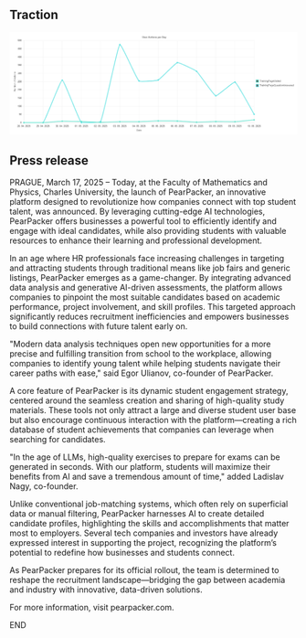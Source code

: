 ## Traction
![Traction Image](traction.png)

## Press release

PRAGUE, March 17, 2025 – Today, at the Faculty of Mathematics and Physics, Charles University, the launch of PearPacker, an innovative platform designed to revolutionize how companies connect with top student talent, was announced. By leveraging cutting-edge AI technologies, PearPacker offers businesses a powerful tool to efficiently identify and engage with ideal candidates, while also providing students with valuable resources to enhance their learning and professional development.

In an age where HR professionals face increasing challenges in targeting and attracting students through traditional means like job fairs and generic listings, PearPacker emerges as a game-changer. By integrating advanced data analysis and generative AI-driven assessments, the platform allows companies to pinpoint the most suitable candidates based on academic performance, project involvement, and skill profiles. This targeted approach significantly reduces recruitment inefficiencies and empowers businesses to build connections with future talent early on.

"Modern data analysis techniques open new opportunities for a more precise and fulfilling transition from school to the workplace, allowing companies to identify young talent while helping students navigate their career paths with ease," said Egor Ulianov, co-founder of PearPacker.

A core feature of PearPacker is its dynamic student engagement strategy, centered around the seamless creation and sharing of high-quality study materials. These tools not only attract a large and diverse student user base but also encourage continuous interaction with the platform—creating a rich database of student achievements that companies can leverage when searching for candidates.

"In the age of LLMs, high-quality exercises to prepare for exams can be generated in seconds. With our platform, students will maximize their benefits from AI and save a tremendous amount of time," added Ladislav Nagy, co-founder.

Unlike conventional job-matching systems, which often rely on superficial data or manual filtering, PearPacker harnesses AI to create detailed candidate profiles, highlighting the skills and accomplishments that matter most to employers. Several tech companies and investors have already expressed interest in supporting the project, recognizing the platform’s potential to redefine how businesses and students connect.

As PearPacker prepares for its official rollout, the team is determined to reshape the recruitment landscape—bridging the gap between academia and industry with innovative, data-driven solutions.

For more information, visit pearpacker.com.

END
